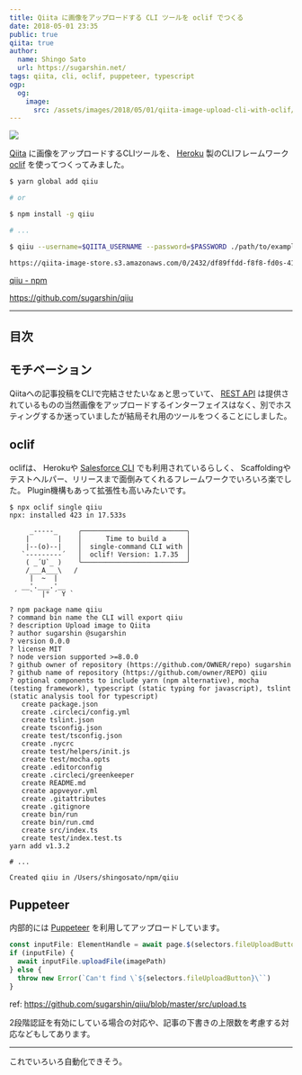 ```yaml
---
title: Qiita に画像をアップロードする CLI ツールを oclif でつくる
date: 2018-05-01 23:35
public: true
qiita: true
author:
  name: Shingo Sato
  url: https://sugarshin.net/
tags: qiita, cli, oclif, puppeteer, typescript
ogp:
  og:
    image:
      src: /assets/images/2018/05/01/qiita-image-upload-cli-with-oclif/main.png
---
```


![](/assets/images/2018/05/01/qiita-image-upload-cli-with-oclif/main.png)

[Qiita](https://qiita.com/) に画像をアップロードするCLIツールを、 [Heroku](https://www.heroku.com/) 製のCLIフレームワーク [oclif](https://oclif.io/) を使ってつくってみました。

```bash
$ yarn global add qiiu

# or

$ npm install -g qiiu

# ...

$ qiiu --username=$QIITA_USERNAME --password=$PASSWORD ./path/to/example.png

https://qiita-image-store.s3.amazonaws.com/0/2432/df89ffdd-f8f8-fd0s-4124-sdddfd9d6f5f.png
```

[qiiu  -  npm](https://www.npmjs.com/package/qiiu)

https://github.com/sugarshin/qiiu

***

## 目次

## モチベーション

Qiitaへの記事投稿をCLIで完結させたいなぁと思っていて、 [REST API](https://qiita.com/api/v2/docs) は提供されているものの当然画像をアップロードするインターフェイスはなく、別でホスティングするか迷っていましたが結局それ用のツールをつくることにしました。

## oclif

oclifは、 Herokuや [Salesforce CLI](https://developer.salesforce.com/ja/tools/sfdxcli) でも利用されているらしく、 Scaffoldingやテストヘルパー、リリースまで面倒みてくれるフレームワークでいろいろ楽でした。 Plugin機構もあって拡張性も高いみたいです。

```
$ npx oclif single qiiu
npx: installed 423 in 17.533s

     _-----_     ╭──────────────────────────╮
    |       |    │      Time to build a     │
    |--(o)--|    │  single-command CLI with │
   `---------´   │  oclif! Version: 1.7.35  │
    ( _´U`_ )    ╰──────────────────────────╯
    /___A___\   /
     |  ~  |     
   __'.___.'__   
 ´   `  |° ´ Y `

? npm package name qiiu
? command bin name the CLI will export qiiu
? description Upload image to Qiita
? author sugarshin @sugarshin
? version 0.0.0
? license MIT
? node version supported >=8.0.0
? github owner of repository (https://github.com/OWNER/repo) sugarshin
? github name of repository (https://github.com/owner/REPO) qiiu
? optional components to include yarn (npm alternative), mocha (testing framework), typescript (static typing for javascript), tslint (static analysis tool for typescript)
   create package.json
   create .circleci/config.yml
   create tslint.json
   create tsconfig.json
   create test/tsconfig.json
   create .nycrc
   create test/helpers/init.js
   create test/mocha.opts
   create .editorconfig
   create .circleci/greenkeeper
   create README.md
   create appveyor.yml
   create .gitattributes
   create .gitignore
   create bin/run
   create bin/run.cmd
   create src/index.ts
   create test/index.test.ts
yarn add v1.3.2

# ...

Created qiiu in /Users/shingosato/npm/qiiu
```

## Puppeteer

内部的には [Puppeteer](https://github.com/GoogleChrome/puppeteer) を利用してアップロードしています。

```typescript
const inputFile: ElementHandle = await page.$(selectors.fileUploadButton)
if (inputFile) {
  await inputFile.uploadFile(imagePath)
} else {
  throw new Error(`Can't find \`${selectors.fileUploadButton}\``)
}
```

ref: https://github.com/sugarshin/qiiu/blob/master/src/upload.ts

2段階認証を有効にしている場合の対応や、記事の下書きの上限数を考慮する対応などもしてあります。

***

これでいろいろ自動化できそう。
